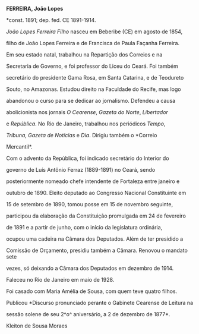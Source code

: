 **FERREIRA, João Lopes**



\*const. 1891; dep. fed. CE 1891-1914.



*João Lopes Ferreira Filho* nasceu em Beberibe (CE) em agosto de 1854,

filho de João Lopes Ferreira e de Francisca de Paula Façanha Ferreira.



Em seu estado natal, trabalhou na Repartição dos Correios e na

Secretaria de Governo, e foi professor do Liceu do Ceará. Foi também

secretário do presidente Gama Rosa, em Santa Catarina, e de Teodureto

Souto, no Amazonas. Estudou direito na Faculdade do Recife, mas logo

abandonou o curso para se dedicar ao jornalismo. Defendeu a causa

abolicionista nos jornais *O Cearense*, *Gazeta do Norte*, *Libertador*

e *República*. No Rio de Janeiro, trabalhou nos periódicos *Tempo*,

*Tribuna*, *Gazeta de Notícias* e *Dia*. Dirigiu também o *Correio

Mercantil*.



Com o advento da República, foi indicado secretário do Interior do

governo de Luís Antônio Ferraz (1889-1891) no Ceará, sendo

posteriormente nomeado chefe intendente de Fortaleza entre janeiro e

outubro de 1890. Eleito deputado ao Congresso Nacional Constituinte em

15 de setembro de 1890, tomou posse em 15 de novembro seguinte,

participou da elaboração da Constituição promulgada em 24 de fevereiro

de 1891 e a partir de junho, com o início da legislatura ordinária,

ocupou uma cadeira na Câmara dos Deputados. Além de ter presidido a

Comissão de Orçamento, presidiu também a Câmara. Renovou o mandato sete

vezes, só deixando a Câmara dos Deputados em dezembro de 1914.



Faleceu no Rio de Janeiro em maio de 1928.



Foi casado com Maria Amélia de Sousa, com quem teve quatro filhos.



Publicou *Discurso pronunciado perante o Gabinete Cearense de Leitura na

sessão solene de seu 2^o^ aniversário, a 2 de dezembro de 1877*.



Kleiton de Sousa Moraes



